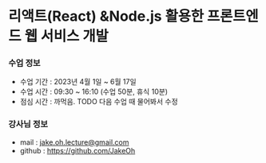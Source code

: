 # 리액트(React) &Node.js 활용한 프론트엔드 웹 서비스 개발

### 수업 정보

- 수업 기간 : 2023년 4월 1일 ~ 6월 17일
- 수업 시간 : 09:30 ~ 16:10 (수업 50분, 휴식 10분)
- 점심 시간 : 까먹음. TODO 다음 수업 때 물어봐서 수정

### 강사님 정보

- mail : jake.oh.lecture@gmail.com
- github : https://github.com/JakeOh
